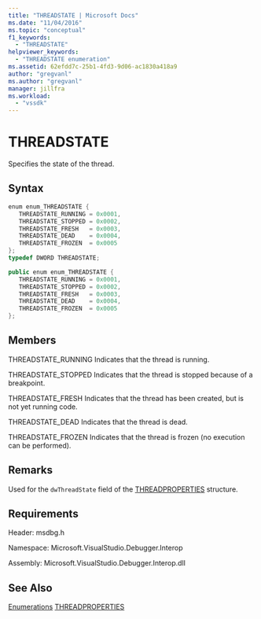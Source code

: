 ```yaml
---
title: "THREADSTATE | Microsoft Docs"
ms.date: "11/04/2016"
ms.topic: "conceptual"
f1_keywords:
  - "THREADSTATE"
helpviewer_keywords:
  - "THREADSTATE enumeration"
ms.assetid: 62efdd7c-25b1-4fd3-9d06-ac1830a418a9
author: "gregvanl"
ms.author: "gregvanl"
manager: jillfra
ms.workload:
  - "vssdk"
---
```

# THREADSTATE
Specifies the state of the thread.

## Syntax

```cpp
enum enum_THREADSTATE { 
   THREADSTATE_RUNNING = 0x0001,
   THREADSTATE_STOPPED = 0x0002,
   THREADSTATE_FRESH   = 0x0003,
   THREADSTATE_DEAD    = 0x0004,
   THREADSTATE_FROZEN  = 0x0005
};
typedef DWORD THREADSTATE;
```

```csharp
public enum enum_THREADSTATE { 
   THREADSTATE_RUNNING = 0x0001,
   THREADSTATE_STOPPED = 0x0002,
   THREADSTATE_FRESH   = 0x0003,
   THREADSTATE_DEAD    = 0x0004,
   THREADSTATE_FROZEN  = 0x0005
};
```

## Members
 THREADSTATE_RUNNING
 Indicates that the thread is running.

 THREADSTATE_STOPPED
 Indicates that the thread is stopped because of a breakpoint.

 THREADSTATE_FRESH
 Indicates that the thread has been created, but is not yet running code.

 THREADSTATE_DEAD
 Indicates that the thread is dead.

 THREADSTATE_FROZEN
 Indicates that the thread is frozen (no execution can be performed).

## Remarks
 Used for the `dwThreadState` field of the [THREADPROPERTIES](../../../extensibility/debugger/reference/threadproperties.md) structure.

## Requirements
 Header: msdbg.h

 Namespace: Microsoft.VisualStudio.Debugger.Interop

 Assembly: Microsoft.VisualStudio.Debugger.Interop.dll

## See Also
 [Enumerations](../../../extensibility/debugger/reference/enumerations-visual-studio-debugging.md)
 [THREADPROPERTIES](../../../extensibility/debugger/reference/threadproperties.md)